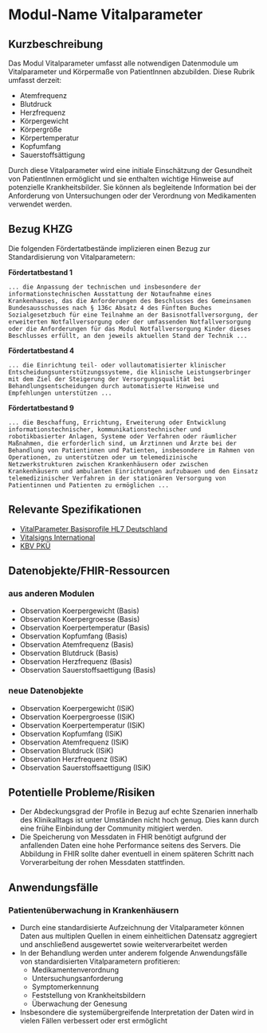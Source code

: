 # Modul-Name Vitalparameter

## Kurzbeschreibung
Das Modul Vitalparameter umfasst alle notwendigen Datenmodule um Vitalparameter und Körpermaße von PatientInnen abzubilden. Diese Rubrik umfasst derzeit: 

- Atemfrequenz
- Blutdruck
- Herzfrequenz
- Körpergewicht
- Körpergröße
- Körpertemperatur
- Kopfumfang
- Sauerstoffsättigung

Durch diese Vitalparameter wird eine initiale Einschätzung der Gesundheit von PatientInnen ermöglicht und sie enthalten wichtige Hinweise auf potenzielle Krankheitsbilder. Sie können als begleitende Information bei der Anforderung von Untersuchungen oder der Verordnung von Medikamenten verwendet werden.

## Bezug KHZG

Die folgenden Fördertatbestände implizieren einen Bezug zur Standardisierung von Vitalparametern:

**Fördertatbestand 1**

```
... die Anpassung der technischen und insbesondere der informationstechnischen Ausstattung der Notaufnahme eines Krankenhauses, das die Anforderungen des Beschlusses des Gemeinsamen Bundesausschusses nach § 136c Absatz 4 des Fünften Buches Sozialgesetzbuch für eine Teilnahme an der Basisnotfallversorgung, der erweiterten Notfallversorgung oder der umfassenden Notfallversorgung oder die Anforderungen für das Modul Notfallversorgung Kinder dieses Beschlusses erfüllt, an den jeweils aktuellen Stand der Technik ...
```

**Fördertatbestand 4**

```
... die Einrichtung teil- oder vollautomatisierter klinischer Entscheidungsunterstützungssysteme, die klinische Leistungserbringer mit dem Ziel der Steigerung der Versorgungsqualität bei Behandlungsentscheidungen durch automatisierte Hinweise und Empfehlungen unterstützen ...
```

**Fördertatbestand 9**

```
... die Beschaffung, Errichtung, Erweiterung oder Entwicklung informationstechnischer, kommunikationstechnischer und robotikbasierter Anlagen, Systeme oder Verfahren oder räumlicher Maßnahmen, die erforderlich sind, um Ärztinnen und Ärzte bei der Behandlung von Patientinnen und Patienten, insbesondere im Rahmen von Operationen, zu unterstützen oder um telemedizinische Netzwerkstrukturen zwischen Krankenhäusern oder zwischen Krankenhäusern und ambulanten Einrichtungen aufzubauen und den Einsatz telemedizinischer Verfahren in der stationären Versorgung von Patientinnen und Patienten zu ermöglichen ...
```

## Relevante Spezifikationen

* [VitalParameter Basisprofile HL7 Deutschland](https://simplifier.net/guide/basisprofil-de-r4/Ressourcen-BeobachtungenMessungenObservation)
* [Vitalsigns International](https://www.hl7.org/fhir/observation-vitalsigns.html)
* [KBV PKÜ](https://simplifier.net/PKU/~introduction)

## Datenobjekte/FHIR-Ressourcen
### aus anderen Modulen

* Observation Koerpergewicht (Basis)
* Observation Koerpergroesse (Basis)
* Observation Koerpertemperatur (Basis)
* Observation Kopfumfang (Basis)
* Observation Atemfrequenz (Basis)
* Observation Blutdruck (Basis)
* Observation Herzfrequenz (Basis)
* Observation Sauerstoffsaettigung (Basis)

### neue Datenobjekte

* Observation Koerpergewicht (ISiK)
* Observation Koerpergroesse (ISiK)
* Observation Koerpertemperatur (ISiK)
* Observation Kopfumfang (ISiK)
* Observation Atemfrequenz (ISiK)
* Observation Blutdruck (ISiK)
* Observation Herzfrequenz (ISiK)
* Observation Sauerstoffsaettigung (ISiK)


## Potentielle Probleme/Risiken
* Der Abdeckungsgrad der Profile in Bezug auf echte Szenarien innerhalb des Klinikalltags ist unter Umständen nicht hoch genug. Dies kann durch eine frühe Einbindung der Community mitigiert werden.
* Die Speicherung von Messdaten in FHIR benötigt aufgrund der anfallenden Daten eine hohe Performance seitens des Servers. Die Abbildung in FHIR sollte daher eventuell in einem späteren Schritt nach Vorverarbeitung der rohen Messdaten stattfinden.

## Anwendungsfälle

### Patientenüberwachung in Krankenhäusern

* Durch eine standardisierte Aufzeichnung der Vitalparameter können Daten aus multiplen Quellen in einem einheitlichen Datensatz aggregiert und anschließend ausgewertet sowie weiterverarbeitet werden
* In der Behandlung werden unter anderem folgende Anwendungsfälle von standardisierten Vitalparametern profitieren: 
    * Medikamentenverordnung
    * Untersuchungsanforderung
    * Symptomerkennung
    * Feststellung von Krankheitsbildern
    * Überwachung der Genesung
* Insbesondere die systemübergreifende Interpretation der Daten wird in vielen Fällen verbessert oder erst ermöglicht